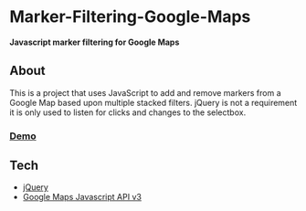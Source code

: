 # Marker-Filtering-Google-Maps

**Javascript marker filtering for Google Maps**

## About

This is a project that uses JavaScript to add and remove markers from a Google Map based upon multiple stacked filters. jQuery is not a requirement it is only used to listen for clicks and changes to the selectbox.

### <a href="http://labs.traviswilliamson.me/Marker-Filtering-Google-Maps/">Demo</a>

## Tech
- [jQuery](http://jquery.com/)
- [Google Maps Javascript API v3](https://developers.google.com/maps/documentation/javascript/)
